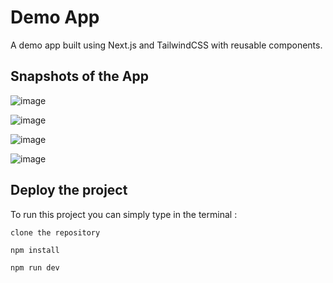 # Demo App

A demo app built using Next.js and TailwindCSS with reusable components.

## Snapshots of the App

![image](https://github.com/NavyaSinha1106/kredX-app/assets/105153638/0b88d59e-9643-451d-9659-933bc426f887)

![image](https://github.com/NavyaSinha1106/kredX-app/assets/105153638/7aa492e2-51ad-44bb-8c77-8b7a5fa1ba7b)

![image](https://github.com/NavyaSinha1106/kredX-app/assets/105153638/6a63fba7-1728-4393-942e-867de5ce6da7)

![image](https://github.com/NavyaSinha1106/kredX-app/assets/105153638/6caf9f57-9f28-4a38-bf3d-3130efa8ef9d)

## Deploy the project

To run this project you can simply type in the terminal : 

```
clone the repository

npm install

npm run dev
```
